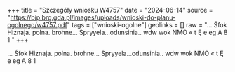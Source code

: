 +++
title = "Szczegóły wniosku W4757"
date = "2024-06-14"
source = "https://bip.brg.gda.pl/images/uploads/wnioski-do-planu-ogolnego/w4757.pdf"
tags = ["wnioski-ogolne"]
geolinks = []
raw = "... Śfok Hiznaja. polna. brohne... Spryyela...odunsinia.. wdw wok NMO « t Ę e eg A 8 1 "
+++

... Śfok Hiznaja. polna. brohne... Spryyela...odunsinia..
wdw wok NMO
« t Ę
e eg A 8 1



